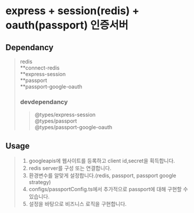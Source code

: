 # express + session(redis) + oauth(passport) 인증서버

## Dependancy

> redis  
> **connect-redis  
> **express-session  
> **passport  
> **passport-google-oauth
>
> ### devdependancy
>
> > @types/express-session  
> > @types/passport  
> > @types/passport-google-oauth

## Usage

> 1. googleapis에 웹사이트를 등록하고 client id,secret을 획득합니다.
> 2. redis server를 구성 또는 연결합니다.
> 3. 환경변수를 알맞게 설정합니다.(redis, passport, passport google strategy)
> 4. configs/passportConfig.ts에서 추가적으로 passport에 대해 구현할 수 있습니다.
> 5. 설정을 바탕으로 비즈니스 로직을 구현합니다.
